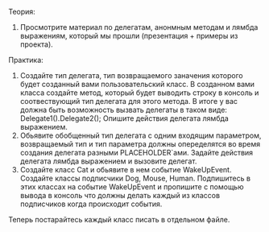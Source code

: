 Теория:
1. Просмотрите материал по делегатам, анонмным методам и лямбда выражениям, который мы прошли (презентация + примеры из проекта).

Практика:
1. Создайте тип делегата, тип возвращаемого заначения которого будет созданный вами пользовательский класс. В созданном вами класса создайте метод, который будет выводить строку в консоль и соотвествующий тип делегата для этого метода. В итоге у вас должна быть возможность вызвать делегаты в таком виде: Delegate1().Delegate2();
Опишите действия делегата лямбда выражением.
2. Обьявите обобщенный тип делегата с одним входящим параметром, возвращаемый тип и тип параметра должны опеределятся во время создания делегата разными PLACEHOLDER`ами. Задайте действия делегата лямбда выражением и вызовите делегат.
3. Создайте класс Cat и обьявите в нем событие WakeUpEvent. Создайте классы подписчики Dog, Mouse, Human. Подпишитесь в этих классах на событие WakeUpEvent и пропишите с помощью вывода в консоль что должны делать каждый из классов подписчиков когда происходит события.

Теперь постарайтесь каждый класс писать в отдельном файле.